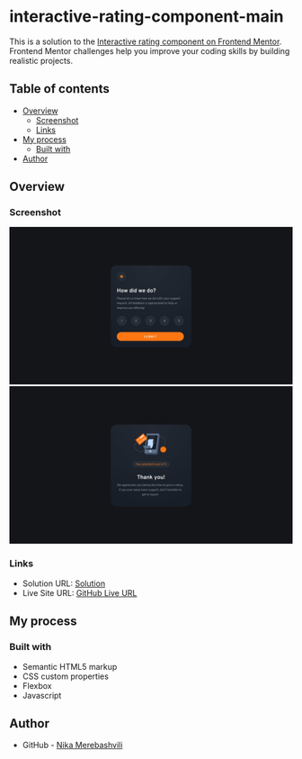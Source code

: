 # interactive-rating-component-main

This is a solution to the [Interactive rating component on Frontend Mentor](https://www.frontendmentor.io/challenges/interactive-rating-component-koxpeBUmI). Frontend Mentor challenges help you improve your coding skills by building realistic projects. 

## Table of contents

- [Overview](#overview)
  - [Screenshot](#screenshot)
  - [Links](#links)
- [My process](#my-process)
  - [Built with](#built-with)
- [Author](#author)



## Overview

### Screenshot

![](./design/desktop-design.jpg)
![](./design/desktop-thank-you-state.jpg)



### Links

- Solution URL: [Solution](https://github.com/nikamerebashvili95/interactive-rating-component-main)
- Live Site URL: [GitHub Live URL](https://nikamerebashvili95.github.io/interactive-rating-component-main/)

## My process

### Built with

- Semantic HTML5 markup
- CSS custom properties
- Flexbox
- Javascript


## Author

- GitHub - [Nika Merebashvili](https://github.com/nikamerebashvili95)
